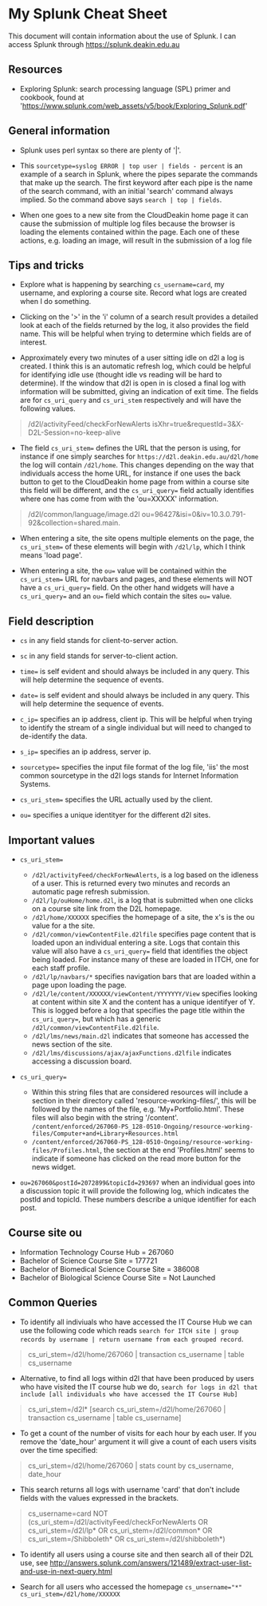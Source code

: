 # My Splunk Cheat Sheet
This document will contain information about the use of Splunk. I can access Splunk through https://splunk.deakin.edu.au

## Resources
- Exploring Splunk: search processing language (SPL) primer and cookbook, found at 'https://www.splunk.com/web_assets/v5/book/Exploring_Splunk.pdf'

## General information
- Splunk uses perl syntax so there are plenty of '|'.
- This `sourcetype=syslog ERROR | top user | fields - percent` is an example of a search in Splunk, where the pipes separate the commands that make up the search. The first keyword after each pipe is the name of the search command, with an initial 'search' command always implied. So the command above says `search | top | fields`.

- When one goes to a new site from the CloudDeakin home page it can cause the submission of multiple log files because the browser is loading the elements contained within the page. Each one of these actions, e.g. loading an image, will result in the submission of a log file


## Tips and tricks
- Explore what is happening by searching `cs_username=card`, my username, and exploring a course site. Record what logs are created when I do something.

- Clicking on the '>' in the 'i' column of a search result provides a detailed look at each of the fields returned by the log, it also provides the field name. This will be helpful when trying to determine which fields are of interest.

- Approximately every two minutes of a user sitting idle on d2l a log is created. I think this is an automatic refresh log, which could be helpful for identifying idle use (thought idle vs reading will be hard to determine). If the window that d2l is open in is closed a final log with information will be submitted, giving an indication of exit time. The fields are for `cs_uri_query` and `cs_uri_stem` respectively and will have the following values.
> /d2l/activityFeed/checkForNewAlerts isXhr=true&requestId=3&X-D2L-Session=no-keep-alive

- The field `cs_uri_stem=` defines the URL that the person is using, for instance if one simply searches for `https://d2l.deakin.edu.au/d2l/home` the log will contain `/d2l/home`. This changes depending on the way that individuals access the home URL, for instance if one uses the back button to get to the CloudDeakin home page from within a course site this field will be different, and the `cs_uri_query=` field actually identifies where one has come from with the 'ou=XXXXX' information.
> /d2l/common/language/image.d2l ou=96427&isi=0&iv=10.3.0.791-92&collection=shared.main.

- When entering a site, the site opens multiple elements on the page, the `cs_uri_stem=` of these elements will begin with `/d2l/lp`, which I think means 'load page'.

- When entering a site, the `ou=` value will be contained within the `cs_uri_stem=` URL for navbars and pages, and these elements will NOT have a `cs_uri_query=` field. On the other hand widgets will have a `cs_uri_query=` and an `ou=` field which contain the sites `ou=` value.

## Field description
- `cs` in any field stands for client-to-server action.

- `sc` in any field stands for server-to-client action.

- `time=` is self evident and should always be included in any query. This will help determine the sequence of events.

- `date=` is self evident and should always be included in any query. This will help determine the sequence of events.

- `c_ip=` specifies an ip address, client ip. This will be helpful when trying to identify the stream of a single individual but will need to changed to de-identify the data.

- `s_ip=` specifies an ip address, server ip.

- `sourcetype=` specifies the input file format of the log file, 'iis' the most common sourcetype in the d2l logs stands for Internet Information Systems.

- `cs_uri_stem=` specifies the URL actually used by the client.

- `ou=` specifies a unique identityer for the different d2l sites.

## Important values
- `cs_uri_stem=`
  - `/d2l/activityFeed/checkForNewAlerts`, is a log based on the idleness of a user. This is returned every two minutes and records an automatic page refresh submission.
  - `/d2l/lp/ouHome/home.d2l`, is a log that is submitted when one clicks on a course site link from the D2L homepage.
  - `/d2l/home/XXXXXX` specifies the homepage of a site, the x's is the ou value for a the site.
  - `/d2l/common/viewContentFile.d2lfile` specifies page content that is loaded upon an individual entering a site.
  Logs that contain this value will also have a `cs_uri_query=` field that identifies the object being loaded. For instance many of these are loaded in ITCH, one for each staff profile.
  - `/d2l/lp/navbars/*` specifies navigation bars that are loaded within a page upon loading the page.
  - `/d2l/le/content/XXXXXX/viewContent/YYYYYYY/View` specifies looking at content within site X and the content has a unique identifyer of Y. This is logged before a log that specifies the page title within the `cs_uri_query=`, but which has a generic `/d2l/common/viewContentFile.d2lfile`.
  - `/d2l/lms/news/main.d2l` indicates that someone has accessed the news section of the site.
  - `/d2l/lms/discussions/ajax/ajaxFunctions.d2lfile` indicates accessing a discussion board.


- `cs_uri_query=`
  - Within this string files that are considered resources will include a section in their directory called 'resource-working-files/', this will be followed by the names of the file, e.g. 'My+Portfolio.html'. These files will also begin with the string '/content'.
  `/content/enforced/267060-PS_128-0510-Ongoing/resource-working-files/Computer+and+Library+Resources.html`
  - `/content/enforced/267060-PS_128-0510-Ongoing/resource-working-files/Profiles.html`, the section at the end 'Profiles.html' seems to indicate if someone has clicked on the read more button for the news widget.

- `ou=267060&postId=2072899&topicId=293697` when an individual goes into a discussion topic it will provide the following log, which indicates the postId and topicId. These numbers describe a unique identifier for each post.



## Course site ou
- Information Technology Course Hub = 267060
- Bachelor of Science Course Site = 177721
- Bachelor of Biomedical Science Course Site = 386008
- Bachelor of Biological Science Course Site = Not Launched



## Common Queries
- To identify all indiviuals who have accessed the IT Course Hub we can use the following code which reads `search for ITCH site | group records by username | return username from each grouped record`.
> cs_uri_stem=/d2l/home/267060 | transaction cs_username | table cs_username

- Alternative, to find all logs within d2l that have been produced by users who have visited the IT course hub we do, `search for logs in d2l that include [all individuals who have accessed the IT Course Hub]`
> cs_uri_stem=/d2l* [search cs_uri_stem=/d2l/home/267060 | transaction cs_username | table cs_username]

- To get a count of the number of visits for each hour by each user. If you remove the 'date_hour' argument it will give a count of each users visits over the time specified:
>cs_uri_stem=/d2l/home/267060 | stats count by cs_username, date_hour

- This search returns all logs with username 'card' that don't include fields with the values expressed in the brackets.
>cs_username=card NOT (cs_uri_stem=/d2l/activityFeed/checkForNewAlerts OR cs_uri_stem=/d2l/lp* OR cs_uri_stem=/d2l/common* OR  cs_uri_stem=/Shibboleth* OR cs_uri_stem=/d2l/shibboleth*)

- To identify all users using a course site and then search all of their D2L use, see http://answers.splunk.com/answers/121489/extract-user-list-and-use-in-next-query.html

- Search for all users who accessed the homepage `cs_unsername="*" cs_uri_stem=/d2l/home/XXXXXX`
